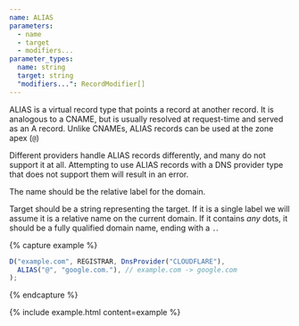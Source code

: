 ```yaml
---
name: ALIAS
parameters:
  - name
  - target
  - modifiers...
parameter_types:
  name: string
  target: string
  "modifiers...": RecordModifier[]
---
```


ALIAS is a virtual record type that points a record at another record. It is analogous to a CNAME, but is usually resolved at request-time and served as an A record. Unlike CNAMEs, ALIAS records can be used at the zone apex (`@`)

Different providers handle ALIAS records differently, and many do not support it at all. Attempting to use ALIAS records with a DNS provider type that does not support them will result in an error.

The name should be the relative label for the domain.

Target should be a string representing the target. If it is a single label we will assume it is a relative name on the current domain. If it contains *any* dots, it should be a fully qualified domain name, ending with a `.`.

{% capture example %}
```javascript
D("example.com", REGISTRAR, DnsProvider("CLOUDFLARE"),
  ALIAS("@", "google.com."), // example.com -> google.com
);
```
{% endcapture %}

{% include example.html content=example %}
